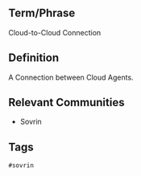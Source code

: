 ## Term/Phrase
Cloud-to-Cloud Connection

## Definition
A Connection between Cloud Agents.

## Relevant Communities
* Sovrin

## Tags
```
#sovrin
```
